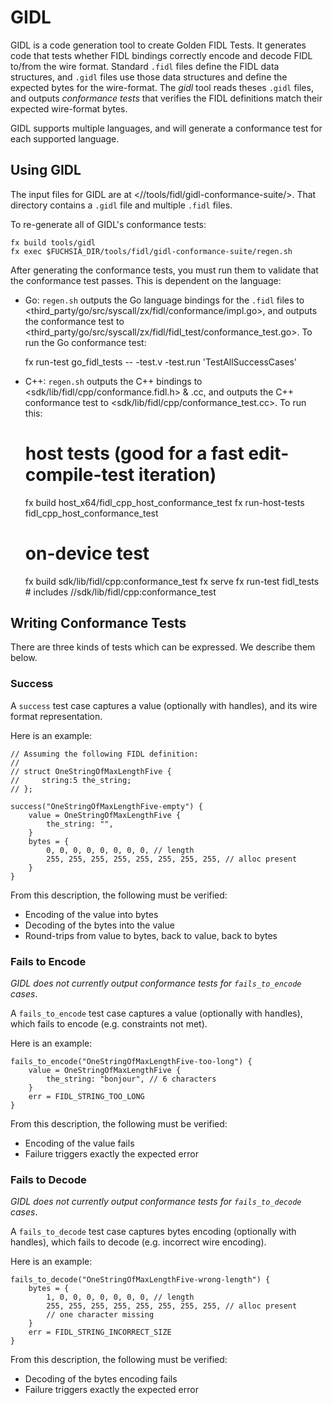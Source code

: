 # GIDL

GIDL is a code generation tool to create Golden FIDL Tests. It generates code
that tests whether FIDL bindings correctly encode and decode FIDL to/from the
wire format. Standard `.fidl` files define the FIDL data structures, and `.gidl`
files use those data structures and define the expected bytes for the
wire-format. The _gidl_ tool reads theses `.gidl` files, and outputs
_conformance tests_ that verifies the FIDL definitions match their expected
wire-format bytes.

GIDL supports multiple languages, and will generate a conformance test for each
supported language.

## Using GIDL

The input files for GIDL are at <//tools/fidl/gidl-conformance-suite/>. That
directory contains a `.gidl` file and multiple `.fidl` files.

To re-generate all of GIDL's conformance tests:

    fx build tools/gidl
    fx exec $FUCHSIA_DIR/tools/fidl/gidl-conformance-suite/regen.sh

After generating the conformance tests, you must run them to validate that the
conformance test passes. This is dependent on the language:

* Go: `regen.sh` outputs the Go language bindings for the `.fidl` files to
  <third_party/go/src/syscall/zx/fidl/conformance/impl.go>, and outputs the
  conformance test to
  <third_party/go/src/syscall/zx/fidl/fidl_test/conformance_test.go>. To run the
  Go conformance test:

    fx run-test go_fidl_tests -- -test.v -test.run 'TestAllSuccessCases'

* C++: `regen.sh` outputs the C++ bindings to
  <sdk/lib/fidl/cpp/conformance.fidl.h> & .cc, and outputs the C++ conformance
  test to <sdk/lib/fidl/cpp/conformance_test.cc>. To run this:

    # host tests (good for a fast edit-compile-test iteration)
    fx build host_x64/fidl_cpp_host_conformance_test
    fx run-host-tests fidl_cpp_host_conformance_test

    # on-device test
    fx build sdk/lib/fidl/cpp:conformance_test
    fx serve
    fx run-test fidl_tests  # includes //sdk/lib/fidl/cpp:conformance_test

## Writing Conformance Tests

There are three kinds of tests which can be expressed. We describe them below.

### Success

A `success` test case captures a value (optionally with handles), and its wire
format representation.

Here is an example:

    // Assuming the following FIDL definition:
    //
    // struct OneStringOfMaxLengthFive {
    //     string:5 the_string;
    // };

    success("OneStringOfMaxLengthFive-empty") {
        value = OneStringOfMaxLengthFive {
            the_string: "",
        }
        bytes = {
            0, 0, 0, 0, 0, 0, 0, 0, // length
            255, 255, 255, 255, 255, 255, 255, 255, // alloc present
        }
    }

From this description, the following must be verified:

* Encoding of the value into bytes
* Decoding of the bytes into the value
* Round-trips from value to bytes, back to value, back to bytes

### Fails to Encode

_GIDL does not currently output conformance tests for `fails_to_encode` cases_.

A `fails_to_encode` test case captures a value (optionally with handles), which
fails to encode (e.g. constraints not met).

Here is an example:

    fails_to_encode("OneStringOfMaxLengthFive-too-long") {
        value = OneStringOfMaxLengthFive {
            the_string: "bonjour", // 6 characters
        }
        err = FIDL_STRING_TOO_LONG
    }

From this description, the following must be verified:

* Encoding of the value fails
* Failure triggers exactly the expected error

### Fails to Decode

_GIDL does not currently output conformance tests for `fails_to_decode` cases_.

A `fails_to_decode` test case captures bytes encoding (optionally with handles),
which fails to decode (e.g. incorrect wire encoding).

Here is an example:

    fails_to_decode("OneStringOfMaxLengthFive-wrong-length") {
        bytes = {
            1, 0, 0, 0, 0, 0, 0, 0, // length
            255, 255, 255, 255, 255, 255, 255, 255, // alloc present
            // one character missing
        }
        err = FIDL_STRING_INCORRECT_SIZE
    }

From this description, the following must be verified:

* Decoding of the bytes encoding fails
* Failure triggers exactly the expected error
